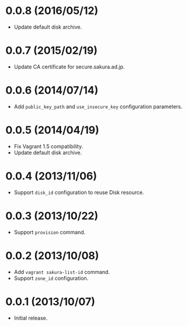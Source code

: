 # 0.0.8 (2016/05/12)
- Update default disk archive.

# 0.0.7 (2015/02/19)

- Update CA certificate for secure.sakura.ad.jp.

# 0.0.6 (2014/07/14)

- Add `public_key_path` and `use_insecure_key` configuration parameters.

# 0.0.5 (2014/04/19)

- Fix Vagrant 1.5 compatibility.
- Update default disk archive.

# 0.0.4 (2013/11/06)

- Support `disk_id` configuration to reuse Disk resource.

# 0.0.3 (2013/10/22)

- Support `provision` command.

# 0.0.2 (2013/10/08)

- Add `vagrant sakura-list-id` command.
- Support `zone_id` configuration.

# 0.0.1 (2013/10/07)

- Initial release.
